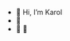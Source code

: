 - 👋 Hi, I’m Karol
- 👀 
- 🌱 🦁

<!---
karol82/karol82 is a ✨ special ✨ repository because its `README.md` (this file) appears on your GitHub profile.
You can click the Preview link to take a look at your changes.
--->
